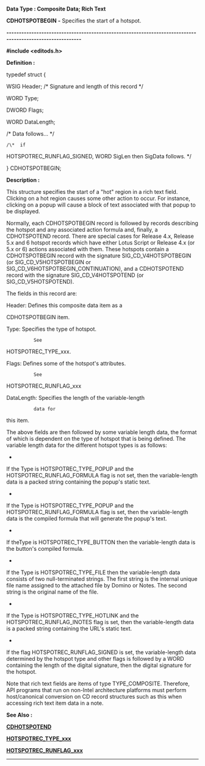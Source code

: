 




<!--
 /\* Font Definitions \*/
 @font-face
 {font-family:Courier;
 panose-1:2 7 4 9 2 2 5 2 4 4;}
@font-face
 {font-family:"Tms Rmn";
 panose-1:2 2 6 3 4 5 5 2 3 4;}
@font-face
 {font-family:Helv;
 panose-1:2 11 6 4 2 2 2 3 2 4;}
@font-face
 {font-family:"Cambria Math";
 panose-1:2 4 5 3 5 4 6 3 2 4;}
 /\* Style Definitions \*/
 p.MsoNormal, li.MsoNormal, div.MsoNormal
 {margin-top:0cm;
 margin-right:0cm;
 margin-bottom:8.0pt;
 margin-left:0cm;
 line-height:107%;
 font-size:11.0pt;
 font-family:"Calibri",sans-serif;}
.MsoChpDefault
 {font-size:11.0pt;}
.MsoPapDefault
 {margin-bottom:8.0pt;
 line-height:107%;}
 /\* Page Definitions \*/
 @page WordSection1
 {size:612.0pt 792.0pt;
 margin:72.0pt 72.0pt 72.0pt 72.0pt;}
div.WordSection1
 {page:WordSection1;}
 /\* List Definitions \*/
 ol
 {margin-bottom:0cm;}
ul
 {margin-bottom:0cm;}
-->




 


**Data Type : Composite Data; Rich
Text**



**CDHOTSPOTBEGIN** **-** Specifies
the start of a hotspot.


**----------------------------------------------------------------------------------------------------------**



**#include
<editods.h>**



**Definition :**



typedef struct {  

   WSIG  Header; /\* Signature and length of this record \*/        

   WORD  Type;  

   DWORD Flags;  

   WORD  DataLength;  

/\*  Data follows... \*/


    /\*  if
HOTSPOTREC\_RUNFLAG\_SIGNED, WORD SigLen then SigData follows. \*/


}
CDHOTSPOTBEGIN;


 


**Description :**



This
structure specifies the start of a "hot" region in a rich text
field.  Clicking on a hot region causes some other action to occur.  For
instance, clicking on a popup will cause a block of text associated with that
popup to be displayed.


 


Normally,
each CDHOTSPOTBEGIN record is followed by records describing the hotspot and
any associated action formula and, finally, a CDHOTSPOTEND record.  There are
special cases for Release 4.x, Release 5.x and 6 hotspot records which have
either Lotus Script or Release 4.x (or 5.x or 6) actions associated with them. 
These hotspots contain a CDHOTSPOTBEGIN record with the signature
SIG\_CD\_V4HOTSPOTBEGIN (or SIG\_CD\_V5HOTSPOTBEGIN or
SIG\_CD\_V6HOTSPOTBEGIN\_CONTINUATION), and a CDHOTSPOTEND record with the
signature SIG\_CD\_V4HOTSPOTEND (or SIG\_CD\_V5HOTSPOTEND).


 


The fields
in this record are:


  

 
Header:     Defines this composite data item as a


             
CDHOTSPOTBEGIN item.  

  Type:       Specifies the type of hotspot.


              See
HOTSPOTREC\_TYPE\_xxx.  

  Flags:      Defines some of the hotspot's attributes.


              See
HOTSPOTREC\_RUNFLAG\_xxx  

  DataLength: Specifies the length of the variable-length


              data for
this item.  

  

The above fields are then followed by some variable length data, the format of
which is dependent on the type of hotspot that is being defined.  The variable
length data for the different hotspot types is as follows:


 


*       
If the Type is HOTSPOTREC\_TYPE\_POPUP and the 
HOTSPOTREC\_RUNFLAG\_FORMULA flag is not set, then the variable-length data is a
packed string containing the popup's static text.


*       
If the Type is HOTSPOTREC\_TYPE\_POPUP and the 
HOTSPOTREC\_RUNFLAG\_FORMULA flag is set, then the variable-length data is the
compiled formula that will generate the popup's text.


*       
If theType is HOTSPOTREC\_TYPE\_BUTTON then the variable-length data
is the button's compiled formula.


*       
If the Type is HOTSPOTREC\_TYPE\_FILE then the variable-length data
consists of two null-terminated strings. The first string is the internal
unique file name assigned to the attached file by Domino or Notes. The second
string is the original name of the file.


*       
If the Type is HOTSPOTREC\_TYPE\_HOTLINK and the HOTSPOTREC\_RUNFLAG\_INOTES
flag is set, then the variable-length data is a packed string containing the
URL's static text.


*       
If the flag HOTSPOTREC\_RUNFLAG\_SIGNED is set, the variable-length
data determined by the hotspot type and other flags is followed by a WORD containing
the length of the digital signature, then the digital signature for the
hotspot.


  

Note that rich text fields are items of type TYPE\_COMPOSITE. Therefore, API
programs that run on non-Intel architecture platforms must perform
host/canonical conversion on CD record structures such as this when accessing
rich text item data in a note.


 **See Also :**


**[CDHOTSPOTEND](CDHOTSPOTEND.md)**


**[HOTSPOTREC\_TYPE\_xxx](HOTSPOTREC_TYPE_xxx.md)**


**[HOTSPOTREC\_RUNFLAG\_xxx](HOTSPOTREC_RUNFLAG_xxx.md)**



----------------------------------------------------------------------------------------------------------


 





